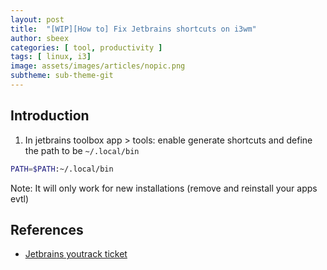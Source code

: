 ```yaml
---
layout: post
title:  "[WIP][How to] Fix Jetbrains shortcuts on i3wm"
author: sbeex
categories: [ tool, productivity ]
tags: [ linux, i3]
image: assets/images/articles/nopic.png
subtheme: sub-theme-git
---
```

## Introduction

1) In jetbrains toolbox app > tools: enable generate shortcuts and define the path to be `~/.local/bin`

```bash
PATH=$PATH:~/.local/bin
```

Note: It will only work for new installations (remove and reinstall your apps evtl)

## References
* [Jetbrains youtrack ticket](https://youtrack.jetbrains.com/issue/IDEA-206235)
